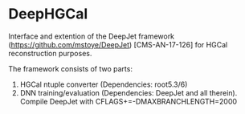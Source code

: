 DeepHGCal 
==================

Interface and extention of the DeepJet framework (https://github.com/mstoye/DeepJet) [CMS-AN-17-126] for HGCal reconstruction purposes.

The framework consists of two parts:
1) HGCal ntuple converter (Dependencies: root5.3/6)
2) DNN training/evaluation (Dependencies: DeepJet and all therein).
   Compile DeepJet with CFLAGS+=-DMAXBRANCHLENGTH=2000 
